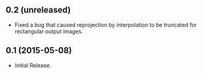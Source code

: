 0.2 (unreleased)
----------------

- Fixed a bug that caused reprojection by interpolation to be truncated for
  rectangular output images.

0.1 (2015-05-08)
----------------

- Initial Release.